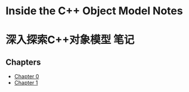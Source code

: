 # Inside the C++ Object Model Notes
# 深入探索C++对象模型 笔记

## Chapters
- [Chapter 0](chapter0.md)
- [Chapter 1](chapter1/chapter1.md)